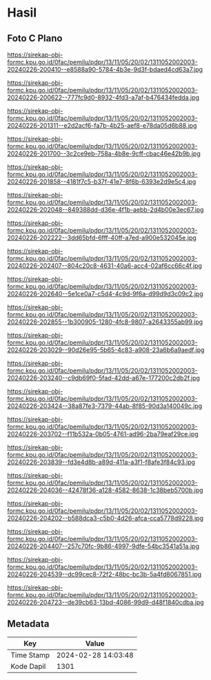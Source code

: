 # Hasil

## Foto C Plano

https://sirekap-obj-formc.kpu.go.id/0fac/pemilu/pdpr/13/11/05/20/02/1311052002003-20240226-200410--e8588a90-5784-4b3e-9d3f-bdaed4cd63a7.jpg

https://sirekap-obj-formc.kpu.go.id/0fac/pemilu/pdpr/13/11/05/20/02/1311052002003-20240226-200622--777fc9d0-8932-4fd3-a7af-b476434fedda.jpg

https://sirekap-obj-formc.kpu.go.id/0fac/pemilu/pdpr/13/11/05/20/02/1311052002003-20240226-201311--e2d2acf6-fa7b-4b25-aef8-e78da05d6b88.jpg

https://sirekap-obj-formc.kpu.go.id/0fac/pemilu/pdpr/13/11/05/20/02/1311052002003-20240226-201700--3c2ce9eb-758a-4b8e-9cff-cbac46e42b9b.jpg

https://sirekap-obj-formc.kpu.go.id/0fac/pemilu/pdpr/13/11/05/20/02/1311052002003-20240226-201858--4181f7c5-b37f-41e7-8f6b-6393e2d9e5c4.jpg

https://sirekap-obj-formc.kpu.go.id/0fac/pemilu/pdpr/13/11/05/20/02/1311052002003-20240226-202048--849388dd-d36e-4f1b-aebb-2d4b00e3ec67.jpg

https://sirekap-obj-formc.kpu.go.id/0fac/pemilu/pdpr/13/11/05/20/02/1311052002003-20240226-202222--3dd65bfd-6fff-40ff-a7ed-a900e532045e.jpg

https://sirekap-obj-formc.kpu.go.id/0fac/pemilu/pdpr/13/11/05/20/02/1311052002003-20240226-202407--804c20c8-4631-40a6-acc4-02af6cc66c4f.jpg

https://sirekap-obj-formc.kpu.go.id/0fac/pemilu/pdpr/13/11/05/20/02/1311052002003-20240226-202640--5e1ce0a7-c5d4-4c9d-9f6a-d99d9d3c09c2.jpg

https://sirekap-obj-formc.kpu.go.id/0fac/pemilu/pdpr/13/11/05/20/02/1311052002003-20240226-202855--1b300905-1280-4fc8-9807-a2643355ab99.jpg

https://sirekap-obj-formc.kpu.go.id/0fac/pemilu/pdpr/13/11/05/20/02/1311052002003-20240226-203029--90d26e95-5b65-4c83-a908-23a6b6a9aedf.jpg

https://sirekap-obj-formc.kpu.go.id/0fac/pemilu/pdpr/13/11/05/20/02/1311052002003-20240226-203240--c9db69f0-5fad-42dd-a67e-177200c2db2f.jpg

https://sirekap-obj-formc.kpu.go.id/0fac/pemilu/pdpr/13/11/05/20/02/1311052002003-20240226-203424--38a87fe3-7379-44ab-8f85-90d3a140049c.jpg

https://sirekap-obj-formc.kpu.go.id/0fac/pemilu/pdpr/13/11/05/20/02/1311052002003-20240226-203702--f11b532a-0b05-4761-ad96-2ba79eaf29ce.jpg

https://sirekap-obj-formc.kpu.go.id/0fac/pemilu/pdpr/13/11/05/20/02/1311052002003-20240226-203839--fd3e4d8b-a89d-411a-a3f1-f8afe3f84c93.jpg

https://sirekap-obj-formc.kpu.go.id/0fac/pemilu/pdpr/13/11/05/20/02/1311052002003-20240226-204036--42478f36-a128-4582-8638-1c38beb5700b.jpg

https://sirekap-obj-formc.kpu.go.id/0fac/pemilu/pdpr/13/11/05/20/02/1311052002003-20240226-204202--b588dca3-c5b0-4d26-afca-cca5778d9228.jpg

https://sirekap-obj-formc.kpu.go.id/0fac/pemilu/pdpr/13/11/05/20/02/1311052002003-20240226-204407--257c70fc-9b86-4997-9dfe-54bc3541a51a.jpg

https://sirekap-obj-formc.kpu.go.id/0fac/pemilu/pdpr/13/11/05/20/02/1311052002003-20240226-204539--dc99cec8-72f2-48bc-bc3b-5a4fd8067851.jpg

https://sirekap-obj-formc.kpu.go.id/0fac/pemilu/pdpr/13/11/05/20/02/1311052002003-20240226-204723--de39cb63-13bd-4086-99d9-d48f1840cdba.jpg


## Metadata

| Key        | Value               |
| ---------- | ------------------- |
| Time Stamp | 2024-02-28 14:03:48 |
| Kode Dapil | 1301                |



